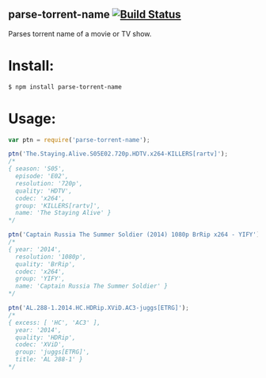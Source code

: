 ## parse-torrent-name [![Build Status](https://travis-ci.org/jzjzjzj/parse-torrent-name.svg?branch=master)](https://travis-ci.org/jzjzjzj/parse-torrent-name)

Parses torrent name of a movie or TV show.

# Install:
```bash
$ npm install parse-torrent-name
```

# Usage:
```javascript
var ptn = require('parse-torrent-name');

ptn('The.Staying.Alive.S05E02.720p.HDTV.x264-KILLERS[rartv]');
/*
{ season: 'S05',
  episode: 'E02',
  resolution: '720p',
  quality: 'HDTV',
  codec: 'x264',
  group: 'KILLERS[rartv]',
  name: 'The Staying Alive' }
*/

ptn('Captain Russia The Summer Soldier (2014) 1080p BrRip x264 - YIFY');
/*
{ year: '2014',
  resolution: '1080p',
  quality: 'BrRip',
  codec: 'x264',
  group: 'YIFY',
  name: 'Captain Russia The Summer Soldier' }
*/

ptn('AL.288-1.2014.HC.HDRip.XViD.AC3-juggs[ETRG]');
/*
{ excess: [ 'HC', 'AC3' ],
  year: '2014',
  quality: 'HDRip',
  codec: 'XViD',
  group: 'juggs[ETRG]',
  title: 'AL 288-1' }
*/
```
